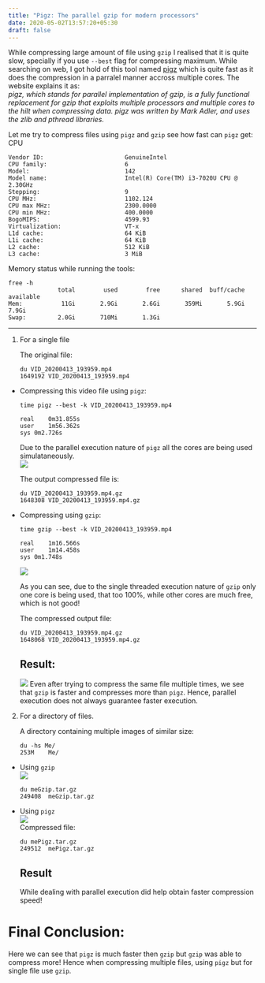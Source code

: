 ```yaml
---
title: "Pigz: The parallel gzip for modern processors"
date: 2020-05-02T13:57:20+05:30
draft: false
---
```


While compressing large amount of file using `gzip` I realised that it is quite slow, specially if you use `--best` flag for compressing maximum. While searching on web, I got hold of this tool named [pigz](https://zlib.net/pigz/) which is quite fast as it does the compression in a parralel manner accross multiple cores. The website explains it as:    
*pigz, which stands for parallel implementation of gzip, is a fully functional replacement for gzip that exploits multiple processors and multiple cores to the hilt when compressing data. pigz was written by Mark Adler, and uses the zlib and pthread libraries.*  

Let me try to compress files using `pigz` and `gzip` see how fast can `pigz` get:  
CPU  
```
Vendor ID:                       GenuineIntel
CPU family:                      6
Model:                           142
Model name:                      Intel(R) Core(TM) i3-7020U CPU @ 2.30GHz
Stepping:                        9
CPU MHz:                         1102.124
CPU max MHz:                     2300.0000
CPU min MHz:                     400.0000
BogoMIPS:                        4599.93
Virtualization:                  VT-x
L1d cache:                       64 KiB
L1i cache:                       64 KiB
L2 cache:                        512 KiB
L3 cache:                        3 MiB
```
Memory status while running the tools:   
```
free -h
              total        used        free      shared  buff/cache   available
Mem:           11Gi       2.9Gi       2.6Gi       359Mi       5.9Gi       7.9Gi
Swap:         2.0Gi       710Mi       1.3Gi
```  
---


1)  For a single file  


    The original file:  

    ```
    du VID_20200413_193959.mp4 
    1649192	VID_20200413_193959.mp4
    ```  


*  Compressing this video file using `pigz`:  

    ```
    time pigz --best -k VID_20200413_193959.mp4 

    real	0m31.855s
    user	1m56.362s
    sys	0m2.726s

    ```
    Due to the parallel execution nature of `pigz` all the cores are being used simulataneously.  
    ![](/images/2020-05-02-15-33-21.png)  

    The output compressed file is:  
    ```
    du VID_20200413_193959.mp4.gz 
    1648308	VID_20200413_193959.mp4.gz
    ```


*  Compressing using `gzip`:   

    ```
    time gzip --best -k VID_20200413_193959.mp4 

    real	1m16.566s
    user	1m14.458s
    sys	0m1.748s
    ```

    ![](/images/2020-05-02-15-29-49.png)  

    As you can see, due to the single threaded execution nature of `gzip` only one core is being used, that too 100%, while other cores are much free, which is not good!  

    The compressed output file:   
    ```
    du VID_20200413_193959.mp4.gz 
    1648068	VID_20200413_193959.mp4.gz
    ```
    ## Result:  
    ![](/images/2020-05-02-15-41-21.png)
    Even after trying to compress the same file multiple times, we see that `gzip` is faster and compresses more than `pigz`. Hence, parallel execution does not always guarantee faster execution.



2)  For a directory of files.

    A directory containing multiple images of similar size:  
    
    ```
    du -hs Me/
    253M	Me/
    ```

*  Using `gzip`  
    ![](/images/2020-05-02-16-09-11.png)
    ```
    du meGzip.tar.gz 
    249408	meGzip.tar.gz
    ```


*  Using `pigz`  
    ![](/images/2020-05-02-16-10-48.png)  
    Compressed file:  
    ```
    du mePigz.tar.gz 
    249512	mePigz.tar.gz
    ```
    ## Result
    While dealing with parallel execution did help obtain faster compression speed!

# Final Conclusion:  
Here we can see that `pigz` is much faster then `gzip` but `gzip` was able to compress more! Hence when compressing multiple files, using `pigz` but for single file use `gzip`.  